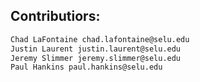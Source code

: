 ## Contributiors: 

```bash
Chad LaFontaine chad.lafontaine@selu.edu
Justin Laurent justin.laurent@selu.edu
Jeremy Slimmer jeremy.slimmer@selu.edu
Paul Hankins paul.hankins@selu.edu
```
